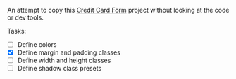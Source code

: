 An attempt to copy this [Credit Card Form](https://codepen.io/JavaScriptJunkie/full/YzzNGeR) project without looking at the code or dev tools.

Tasks:

- [ ] Define colors
- [x] Define margin and padding classes
- [ ] Define width and height classes
- [ ] Define shadow class presets